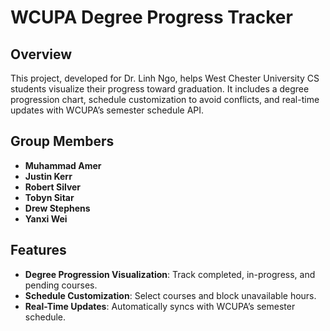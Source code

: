 # WCUPA Degree Progress Tracker

## Overview
This project, developed for Dr. Linh Ngo, helps West Chester University CS students visualize their progress toward graduation. It includes a degree progression chart, schedule customization to avoid conflicts, and real-time updates with WCUPA’s semester schedule API.

## Group Members
- **Muhammad Amer**
- **Justin Kerr**
- **Robert Silver**
- **Tobyn Sitar**
- **Drew Stephens**
- **Yanxi Wei**

## Features
- **Degree Progression Visualization**: Track completed, in-progress, and pending courses.
- **Schedule Customization**: Select courses and block unavailable hours.
- **Real-Time Updates**: Automatically syncs with WCUPA’s semester schedule.
